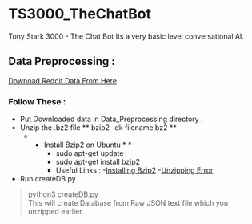 # TS3000_TheChatBot
Tony Stark 3000 - The Chat Bot Its a very basic level conversational AI.
## Data Preprocessing :
[Downoad Reddit Data From Here](http://files.pushshift.io/reddit/comments/)

### Follow These :
- Put Downloaded data in Data_Preprocessing directory .
- Unzip the .bz2 file  ** bzip2 -dk filename.bz2 **
    * * Install Bzip2 on Ubuntu * *
          - sudo apt-get update
          - sudo apt-get install bzip2
          - Useful Links :
              -[Installing Bzip2](https://www.techwalla.com/articles/how-to-install-bzip2-on-ubuntu)
              -[Unzipping Error](https://superuser.com/questions/480950/how-to-decompress-a-bz2-file)
- Run createDB.py 
> python3 createDB.py <br>
This will create Database from Raw JSON text file which you unzipped earlier.

